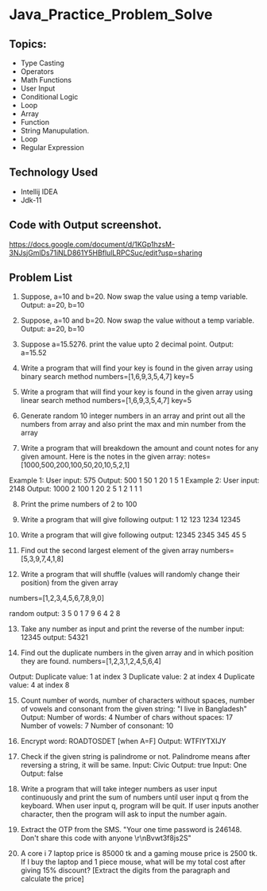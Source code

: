 # Java_Practice_Problem_Solve


## Topics:
- Type Casting
- Operators
- Math Functions
- User Input
- Conditional Logic
- Loop
- Array
- Function
- String Manupulation.
- Loop
- Regular Expression

## Technology Used
- Intellij IDEA
- Jdk-11

## Code with Output screenshot.
https://docs.google.com/document/d/1KGp1hzsM-3NJsjGmlDs71iNLD861Y5HBflulLRPCSuc/edit?usp=sharing

## Problem List
1. Suppose, a=10 and b=20. Now swap the value using a temp variable. Output: a=20, b=10
2. Suppose, a=10 and b=20. Now swap the value without a temp variable. Output: a=20, b=10
3. Suppose a=15.5276. print the value upto 2 decimal point. Output: a=15.52
4. Write a program that will find your key is found in the given array using binary search method
numbers=[1,6,9,3,5,4,7]
key=5
5. Write a program that will find your key is found in the given array using linear search method
numbers=[1,6,9,3,5,4,7]
key=5

6. Generate random 10 integer numbers in an array and print out all the numbers from array and also print the max and min number from the array

7. Write a program that will breakdown the amount and count notes for any given amount. Here is the notes in the given array: 
notes=[1000,500,200,100,50,20,10,5,2,1]

Example 1: User input: 575
Output: 
500 1
50 1
20 1
5 1
Example 2: User input: 2148
Output: 
1000 2
100 1
20 2
5 1
2 1
1 1

8. Print the prime numbers of 2 to 100
9. Write a program that will give following output:
1
12
123
1234
12345

10. Write a program that will give following output:
12345
2345
345
45
5

11. Find out the second largest element of the given array
numbers=[5,3,9,7,4,1,8]

12. Write a program that will shuffle (values will randomly change their position) from the given array

numbers=[1,2,3,4,5,6,7,8,9,0]

random output: 3 5 0 1 7 9 6 4 2 8

13. Take any number as input and print the reverse of the number
input: 12345
output: 54321

14. Find out the duplicate numbers in the given array and in which position they are found.
numbers=[1,2,3,1,2,4,5,6,4]

Output:
Duplicate value: 1 at index 3
Duplicate value: 2 at index 4
Duplicate value: 4 at index 8

15. Count number of words, number of characters without spaces, number of vowels and consonant from the given string:
"I live in Bangladesh"
Output: 
Number of words: 4
Number of chars without spaces: 17 
Number of vowels: 7
Number of consonant: 10


16. Encrypt word: ROADTOSDET [when A=F]
Output: WTFIYTXIJY

17. Check if the given string is palindrome or not. Palindrome means after reversing a string, it will be same.
Input: Civic
Output: true
Input: One
Output: false

18. Write a program that will take integer numbers as user input continuously and print the sum of numbers until user input q from the keyboard. When user input q, program will be quit. If user inputs another character, then the program will ask to input the number again.

19. Extract the OTP from the SMS. "Your one time password is 246148. Don't share this code with anyone \r\nBvwt3f8js2S"

20. A core i 7 laptop price is 85000 tk and a gaming mouse price is 2500 tk. If I buy the laptop and 1 piece mouse, what will be my total cost after giving 15% discount? [Extract the digits from the paragraph and calculate the price]

